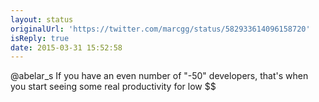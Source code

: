 ```yaml
---
layout: status
originalUrl: 'https://twitter.com/marcgg/status/582933614096158720'
isReply: true
date: 2015-03-31 15:52:58
---
```


@abelar_s If you have an even number of "-50" developers, that's when you start seeing some real productivity for low $$
